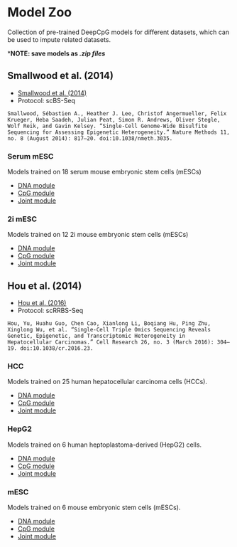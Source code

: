 # Model Zoo

Collection of pre-trained DeepCpG models for different datasets, which can be used to impute related datasets.

***NOTE: save models as *.zip files***



## Smallwood et al. (2014)

* [Smallwood et al. (2014)](http://www.nature.com/nmeth/journal/v11/n8/full/nmeth.3035.html)
* Protocol: scBS-Seq

```
Smallwood, Sébastien A., Heather J. Lee, Christof Angermueller, Felix Krueger, Heba Saadeh, Julian Peat, Simon R. Andrews, Oliver Stegle, Wolf Reik, and Gavin Kelsey. “Single-Cell Genome-Wide Bisulfite Sequencing for Assessing Epigenetic Heterogeneity.” Nature Methods 11, no. 8 (August 2014): 817–20. doi:10.1038/nmeth.3035.
```

### Serum mESC

Models trained on 18 serum mouse embryonic stem cells (mESCs)

* [DNA module](http://www.ebi.ac.uk/~angermue/deepcpg/alias/1754b5bbc21a8257663acc52e657f69c)
* [CpG module](http://www.ebi.ac.uk/~angermue/deepcpg/alias/33bc504f24df2e7a0380ef75aaa70e59)
* [Joint module](http://www.ebi.ac.uk/~angermue/deepcpg/alias/e4b82088e980cb26b87a157a4f69abc0)

### 2i mESC

Models trained on 12 2i mouse embryonic stem cells (mESCs)

* [DNA module](http://www.ebi.ac.uk/~angermue/deepcpg/alias/51b5b3df82e5431a37794640647baafd)
* [CpG module](http://www.ebi.ac.uk/~angermue/deepcpg/alias/f89b2e8344012d73e95504da06bcf378)
* [Joint module](http://www.ebi.ac.uk/~angermue/deepcpg/alias/7c8fbb955d620d994f391630ef0b909c)



## Hou et al. (2014)

* [Hou et al. (2016)](http://www.nature.com/cr/journal/v26/n3/full/cr201623a.html)
* Protocol: scRRBS-Seq

```
Hou, Yu, Huahu Guo, Chen Cao, Xianlong Li, Boqiang Hu, Ping Zhu, Xinglong Wu, et al. “Single-Cell Triple Omics Sequencing Reveals Genetic, Epigenetic, and Transcriptomic Heterogeneity in Hepatocellular Carcinomas.” Cell Research 26, no. 3 (March 2016): 304–19. doi:10.1038/cr.2016.23.
```

### HCC

Models trained on 25 human hepatocellular carcinoma cells (HCCs).

* [DNA module](http://www.ebi.ac.uk/~angermue/deepcpg/alias/260e4c19cef65fd36f7e7e3d7edd2c15)
* [CpG module](http://www.ebi.ac.uk/~angermue/deepcpg/alias/78730fac7c4bd2c3a43b7cf9ef99f547)
* [Joint module](http://www.ebi.ac.uk/~angermue/deepcpg/alias/f58d95caa1c6dfb4d5d796af855292ae)

### HepG2

Models trained on 6 human heptoplastoma-derived (HepG2) cells.

* [DNA module](http://www.ebi.ac.uk/~angermue/deepcpg/alias/e5ffbf52cef081c9bf58e09ba873fd95)
* [CpG module](http://www.ebi.ac.uk/~angermue/deepcpg/alias/0e463dc20d82f50d8b1fe45e3c3c1cec)
* [Joint module](http://www.ebi.ac.uk/~angermue/deepcpg/alias/e84cc69d34789f05e3a1a1c9f142c737)

### mESC

Models trained on 6 mouse embryonic stem cells (mESCs).

* [DNA module](http://www.ebi.ac.uk/~angermue/deepcpg/alias/e5ffbf52cef081c9bf58e09ba873fd95)
* [CpG module](http://www.ebi.ac.uk/~angermue/deepcpg/alias/0e463dc20d82f50d8b1fe45e3c3c1cec)
* [Joint module](http://www.ebi.ac.uk/~angermue/deepcpg/alias/e84cc69d34789f05e3a1a1c9f142c737)
